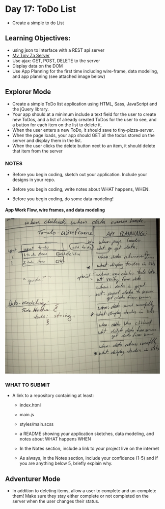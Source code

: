 # Day 17: ToDo List
* Create a simple to do List


## Learning Objectives:
* using json to interface with a REST api server
* [My Tiny Za Server](http://tiny-za-server.herokuapp.com/collections/joebum)
* Use ajax: GET, POST, DELETE to the server
* Display data on the DOM
* Use App Planning for the first time including wire-frame, data modeling, and app planning (see attached image below)


## Explorer Mode

* Create a simple ToDo list application using HTML, Sass, JavaScript and the jQuery library.
* Your app should at a minimum include a text field for the user to create new ToDos, and a list of already created ToDos for the user to see, and a button for each item on the list to delete it.
* When the user enters a new ToDo, it should save to tiny-pizza-server.
* When the page loads, your app should GET all the todos stored on the server and display them in the list.
* When the user clicks the delete button next to an item, it should delete that item from the server

### NOTES
* Before you begin coding, sketch out your application. Include your designs in your repo.

* Before you begin coding, write notes about WHAT happens, WHEN.
* Before you begin coding, do some data modeling!

#### App Work Flow, wire frames, and data modeling

![alt text](images/IMG_0173.JPG.jpeg "App work flow")

### WHAT TO SUBMIT

* A link to a repository containing at least:
  * index.html
  * main.js
  * styles/main.scss
  * a README showing your application sketches, data modeling, and notes about WHAT happens WHEN

  * In the Notes section, include a link to your project live on the internet
  * As always, in the Notes section, include your confidence (1-5) and if you are anything below 5, briefly explain why.

## Adventurer Mode

* In addition to deleting items, allow a user to complete and un-complete them! Make sure they stay either complete or not completed on the server when the user changes their status.
